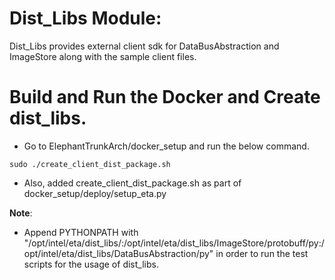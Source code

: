 # Dist_Libs Module:

Dist_Libs provides external client sdk for DataBusAbstraction and ImageStore along with the sample client files.

# Build and Run the Docker and Create dist_libs.

* Go to ElephantTrunkArch/docker_setup and run the below command.
```
sudo ./create_client_dist_package.sh
```
* Also, added create_client_dist_package.sh as part of docker_setup/deploy/setup_eta.py

 **Note**:
 * Append PYTHONPATH with "/opt/intel/eta/dist_libs/:/opt/intel/eta/dist_libs/ImageStore/protobuff/py:/opt/intel/eta/dist_libs/DataBusAbstraction/py" in order to run the test scripts for the usage of dist_libs.
